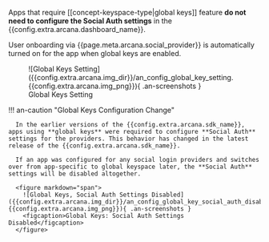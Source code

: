 Apps that require [[concept-keyspace-type|global keys]] feature **do not need to configure the Social Auth settings** in the {{config.extra.arcana.dashboard_name}}.

User onboarding via {{page.meta.arcana.social_provider}} is automatically turned on for the app when global keys are enabled.

<figure markdown="span">
  ![Global Keys Setting]({{config.extra.arcana.img_dir}}/an_config_global_key_setting.{{config.extra.arcana.img_png}}){ .an-screenshots }
  <figcaption>Global Keys Setting</figcaption>
</figure>

!!! an-caution "Global Keys Configuration Change"

      In the earlier versions of the {{config.extra.arcana.sdk_name}}, apps using **global keys** were required to configure **Social Auth** settings for the providers. This behavior has changed in the latest release of the {{config.extra.arcana.sdk_name}}. 

      If an app was configured for any social login providers and switches over from app-specific to global keyspace later, the **Social Auth** settings will be disabled altogether.

      <figure markdown="span">
        ![Global Keys, Social Auth Settings Disabled]({{config.extra.arcana.img_dir}}/an_config_global_key_social_auth_disabled.{{config.extra.arcana.img_png}}){ .an-screenshots }
        <figcaption>Global Keys: Social Auth Settings Disabled</figcaption>
      </figure>

